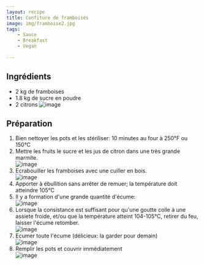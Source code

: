 ```yaml
---
layout: recipe
title: Confiture de framboises
image: img/framboise2.jpg  
tags:
    - Sauce
    - Breakfast
    - Vegan
    
---
```

## Ingrédients
* 2 kg de framboises
* 1.8 kg de sucre en poudre
* 2 citrons
![image](img/framboise8.jpg)   

## Préparation
1. Bien nettoyer les pots et les stériliser: 10 minutes au four à 250°F ou 150°C
2. Mettre les fruits le sucre et les jus de citron dans une très grande marmite.    
![image](img/framboise1.jpg)
2. Ecrabouiller les framboises avec une cuiller en bois.   
![image](img/framboise7.jpg)
3. Apporter à ébullition sans arrêter de remuer; la température doit atteindre 105°C
4. Il y a formation d'une grande quantité d'écume:       
![image](img/framboise3.jpg)
5. Lorsque la consistance est suffisant pour qu'une goutte colle à une assiete froide, et/ou que la température atteint 104-105°C, retirer du feu, laisser l'écume retomber.   
![image](img/framboise4.jpg)
6. Ecumer toute l'écume (délicieux: la garder pour demain)   
![image](img/framboise5.jpg)
7. Remplir les pots et couvrir immédiatement   
![image](img/framboise6.jpg)
